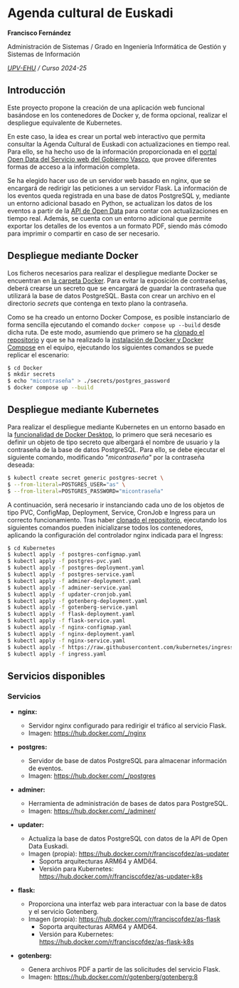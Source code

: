# Agenda cultural de Euskadi

**Francisco Fernández**

Administración de Sistemas / Grado en Ingeniería Informática de Gestión y Sistemas de Información

*[UPV-EHU](https://www.ehu.eus/) / Curso 2024-25*

## Introducción

Este proyecto propone la creación de una aplicación web funcional basándose en los contenedores de Docker y, de forma opcional, realizar el despliegue equivalente de Kubernetes.

En este caso, la idea es crear un portal web interactivo que permita consultar la Agenda Cultural de Euskadi con actualizaciones en tiempo real. Para ello, se ha hecho uso de la información proporcionada en el [portal Open Data del Servicio web del Gobierno Vasco](https://opendata.euskadi.eus/catalogo/-/kulturklik-agenda-cultural/), que provee diferentes formas de acceso a la información completa.

Se ha elegido hacer uso de un servidor web basado en nginx, que se encargará de redirigir las peticiones a un servidor Flask. La información de los eventos queda registrada en una base de datos PostgreSQL y, mediante un entorno adicional basado en Python, se actualizan los datos de los eventos a partir de la [API de Open Data](https://opendata.euskadi.eus/apis/-/apis-open-data/) para contar con actualizaciones en tiempo real. Además, se cuenta con un entorno adicional que permite exportar los detalles de los eventos a un formato PDF, siendo más cómodo para imprimir o compartir en caso de ser necesario.

## Despliegue mediante Docker

Los ficheros necesarios para realizar el despliegue mediante Docker se encuentran en [la carpeta Docker](/Docker/). Para evitar la exposición de contraseñas, deberá crearse un secreto que se encargará de guardar la contraseña que utilizará la base de datos PostgreSQL. Basta con crear un archivo en el directorio *secrets* que contenga en texto plano la contraseña.

Como se ha creado un entorno Docker Compose, es posible instanciarlo de forma sencilla ejecutando el comando ```docker compose up --build``` desde dicha ruta. De este modo, asumiendo que primero se ha [clonado el repositorio](https://docs.github.com/en/repositories/creating-and-managing-repositories/cloning-a-repository) y que se ha realizado la [instalación de Docker y Docker Compose](https://docs.docker.com/get-started/get-docker/) en el equipo, ejecutando los siguientes comandos se puede replicar el escenario:

```bash
$ cd Docker
$ mkdir secrets
$ echo "micontraseña" > ./secrets/postgres_password
$ docker compose up --build
```

## Despliegue mediante Kubernetes

Para realizar el despliegue mediante Kubernetes en un entorno basado en la [funcionalidad de Docker Desktop](https://docs.docker.com/desktop/features/kubernetes/), lo primero que será necesario es definir un objeto de tipo secreto que albergará el nombre de usuario y la contraseña de la base de datos PostgreSQL. Para ello, se debe ejecutar el siguiente comando, modificando *"micontraseña"* por la contraseña deseada:

```bash
$ kubectl create secret generic postgres-secret \
$ --from-literal=POSTGRES_USER="as" \
$ --from-literal=POSTGRES_PASSWORD="micontraseña"
```

A continuación, será necesario ir instanciando cada uno de los objetos de tipo PVC, ConfigMap, Deployment, Service, CronJob e Ingress para un correcto funcionamiento. Tras haber [clonado el repositorio](https://docs.github.com/en/repositories/creating-and-managing-repositories/cloning-a-repository), ejecutando los siguientes comandos pueden inicializarse todos los contenedores, aplicando la configuración del controlador nginx indicada para el Ingress:

```bash
$ cd Kubernetes
$ kubectl apply -f postgres-configmap.yaml
$ kubectl apply -f postgres-pvc.yaml
$ kubectl apply -f postgres-deployment.yaml
$ kubectl apply -f postgres-service.yaml
$ kubectl apply -f adminer-deployment.yaml
$ kubectl apply -f adminer-service.yaml
$ kubectl apply -f updater-cronjob.yaml
$ kubectl apply -f gotenberg-deployment.yaml
$ kubectl apply -f gotenberg-service.yaml
$ kubectl apply -f flask-deployment.yaml
$ kubectl apply -f flask-service.yaml
$ kubectl apply -f nginx-configmap.yaml
$ kubectl apply -f nginx-deployment.yaml
$ kubectl apply -f nginx-service.yaml
$ kubectl apply -f https://raw.githubusercontent.com/kubernetes/ingress-nginx/controller-v1.11.3/deploy/static/provider/cloud/deploy.yaml
$ kubectl apply -f ingress.yaml
```

## Servicios disponibles
### Servicios

* **nginx:**
  * Servidor nginx configurado para redirigir el tráfico al servicio Flask.
  * Imagen: https://hub.docker.com/_/nginx

* **postgres:**
  * Servidor de base de datos PostgreSQL para almacenar información de eventos.
  * Imagen: https://hub.docker.com/_/postgres

* **adminer:**
  * Herramienta de administración de bases de datos para PostgreSQL.
  * Imagen: https://hub.docker.com/_/adminer/

* **updater:**
  * Actualiza la base de datos PostgreSQL con datos de la API de Open Data Euskadi.
  * Imagen (propia): https://hub.docker.com/r/franciscofdez/as-updater
    * Soporta arquitecturas ARM64 y AMD64.
    * Versión para Kubernetes: https://hub.docker.com/r/franciscofdez/as-updater-k8s

* **flask:**
  * Proporciona una interfaz web para interactuar con la base de datos y el servicio Gotenberg.
  * Imagen (propia): https://hub.docker.com/r/franciscofdez/as-flask
    * Soporta arquitecturas ARM64 y AMD64.
    * Versión para Kubernetes: https://hub.docker.com/r/franciscofdez/as-flask-k8s

* **gotenberg:**
  * Genera archivos PDF a partir de las solicitudes del servicio Flask.
  * Imagen: https://hub.docker.com/r/gotenberg/gotenberg:8